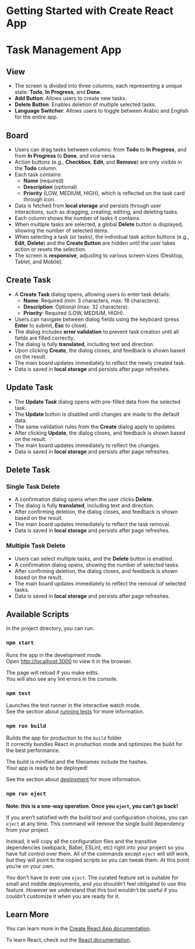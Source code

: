 # Getting Started with Create React App

# Task Management App

## View

- The screen is divided into three columns, each representing a unique state: **Todo**, **In Progress**, and **Done**.
- **Add Button**: Allows users to create new tasks.
- **Delete Button**: Enables deletion of multiple selected tasks.
- **Language Switcher**: Allows users to toggle between Arabic and English for the entire app.

## Board

- Users can drag tasks between columns: from **Todo** to **In Progress**, and from **In Progress** to **Done**, and vice versa.
- Action buttons (e.g., **Checkbox**, **Edit**, and **Remove**) are only visible in the **Todo** column.
- Each task contains:
  - **Name** (required)
  - **Description** (optional)
  - **Priority** (LOW, MEDIUM, HIGH), which is reflected on the task card through icon.
- Data is fetched from **local storage** and persists through user interactions, such as dragging, creating, editing, and deleting tasks.
- Each column shows the number of tasks it contains.
- When multiple tasks are selected, a global **Delete** button is displayed, showing the number of selected items.
- When selecting a task (or tasks), the individual task action buttons (e.g., **Edit**, **Delete**) and the **Create Button** are hidden until the user takes action or resets the selection.
- The screen is **responsive**, adjusting to various screen sizes (Desktop, Tablet, and Mobile).

## Create Task

- A **Create Task** dialog opens, allowing users to enter task details:
  - **Name**: Required (min: 3 characters, max: 18 characters).
  - **Description**: Optional (max: 32 characters).
  - **Priority**: Required (LOW, MEDIUM, HIGH).
- Users can navigate between dialog fields using the keyboard (press **Enter** to submit, **Esc** to close).
- The dialog includes **error validation** to prevent task creation until all fields are filled correctly.
- The dialog is fully **translated**, including text and direction.
- Upon clicking **Create**, the dialog closes, and feedback is shown based on the result.
- The main board updates immediately to reflect the newly created task.
- Data is saved in **local storage** and persists after page refreshes.

## Update Task

- The **Update Task** dialog opens with pre-filled data from the selected task.
- The **Update** button is disabled until changes are made to the default data.
- The same validation rules from the **Create** dialog apply to updates.
- After clicking **Update**, the dialog closes, and feedback is shown based on the result.
- The main board updates immediately to reflect the changes.
- Data is saved in **local storage** and persists after page refreshes.

## Delete Task

### Single Task Delete

- A confirmation dialog opens when the user clicks **Delete**.
- The dialog is fully **translated**, including text and direction.
- After confirming deletion, the dialog closes, and feedback is shown based on the result.
- The main board updates immediately to reflect the task removal.
- Data is saved in **local storage** and persists after page refreshes.

### Multiple Task Delete

- Users can select multiple tasks, and the **Delete** button is enabled.
- A confirmation dialog opens, showing the number of selected tasks.
- After confirming deletion, the dialog closes, and feedback is shown based on the result.
- The main board updates immediately to reflect the removal of selected tasks.
- Data is saved in **local storage** and persists after page refreshes.


## Available Scripts

In the project directory, you can run:

### `npm start`

Runs the app in the development mode.\
Open [http://localhost:3000](http://localhost:3000) to view it in the browser.

The page will reload if you make edits.\
You will also see any lint errors in the console.

### `npm test`

Launches the test runner in the interactive watch mode.\
See the section about [running tests](https://facebook.github.io/create-react-app/docs/running-tests) for more information.

### `npm run build`

Builds the app for production to the `build` folder.\
It correctly bundles React in production mode and optimizes the build for the best performance.

The build is minified and the filenames include the hashes.\
Your app is ready to be deployed!

See the section about [deployment](https://facebook.github.io/create-react-app/docs/deployment) for more information.

### `npm run eject`

**Note: this is a one-way operation. Once you `eject`, you can’t go back!**

If you aren’t satisfied with the build tool and configuration choices, you can `eject` at any time. This command will remove the single build dependency from your project.

Instead, it will copy all the configuration files and the transitive dependencies (webpack, Babel, ESLint, etc) right into your project so you have full control over them. All of the commands except `eject` will still work, but they will point to the copied scripts so you can tweak them. At this point you’re on your own.

You don’t have to ever use `eject`. The curated feature set is suitable for small and middle deployments, and you shouldn’t feel obligated to use this feature. However we understand that this tool wouldn’t be useful if you couldn’t customize it when you are ready for it.

## Learn More

You can learn more in the [Create React App documentation](https://facebook.github.io/create-react-app/docs/getting-started).

To learn React, check out the [React documentation](https://reactjs.org/).
